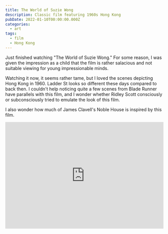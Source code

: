 ```yaml
---
title: The World of Suzie Wong
description: Classic film featuring 1960s Hong Kong
pubDate: 2022-01-10T00:00:00.000Z
categories:
  - art
tags:
  - film
  - Hong Kong
---
```


Just finished watching "The World of Suzie Wong." For some reason, I was given the impression as a child that the film is rather salacious and not suitable viewing for young impressionable minds.

Watching it now, it seems rather tame, but I loved the scenes depicting Hong Kong in 1960. Ladder St looks so different these days compared to back then. I couldn't help noticing quite a few scenes from Blade Runner have parallels with this film, and I wonder whether Ridley Scott consciously or subconsciously tried to emulate the look of this film.

I also wonder how much of James Clavell's Noble House is inspired by this film.

<iframe src="https://www.facebook.com/plugins/post.php?href=https%3A%2F%2Fwww.facebook.com%2Fchris1.tham%2Fposts%2Fpfbid0LpUNh7Yoz143Us8PiZyuB93JSUf4R4WJSENMqb38woLbsZauzdLdmTXzs4JmckqHl&show_text=true&width=500" width="500" height="336" style="border:none;overflow:hidden" scrolling="no" frameborder="0" allowfullscreen="true" allow="autoplay; clipboard-write; encrypted-media; picture-in-picture; web-share"></iframe>
